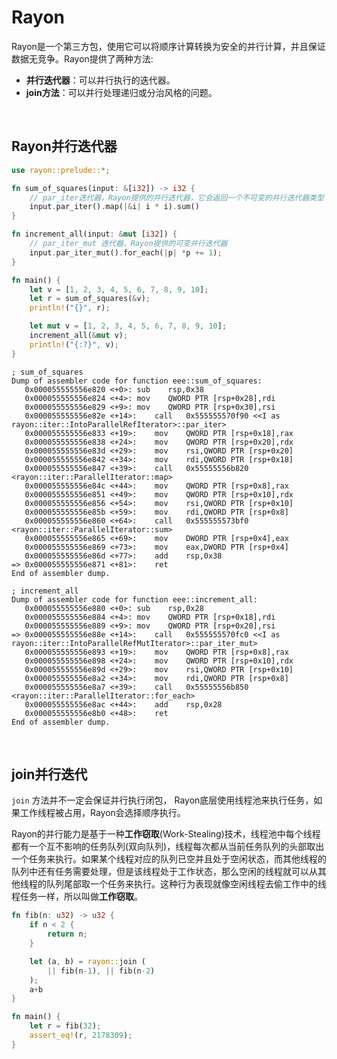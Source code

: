 # Rayon

Rayon是一个第三方包，使用它可以将顺序计算转换为安全的并行计算，并且保证数据无竞争。Rayon提供了两种方法:

* **并行迭代器**：可以并行执行的迭代器。
* **join方法**：可以并行处理递归或分治风格的问题。

&nbsp;

## Rayon并行迭代器

```rust
use rayon::prelude::*;

fn sum_of_squares(input: &[i32]) -> i32 {
    // par_iter迭代器，Rayon提供的并行迭代器，它会返回一个不可变的并行迭代器类型
    input.par_iter().map(|&i| i * i).sum()
}

fn increment_all(input: &mut [i32]) {
    // par_iter_mut 迭代器，Rayon提供的可变并行迭代器
    input.par_iter_mut().for_each(|p| *p += 1);
}

fn main() {
    let v = [1, 2, 3, 4, 5, 6, 7, 8, 9, 10];
    let r = sum_of_squares(&v);
    println!("{}", r);

    let mut v = [1, 2, 3, 4, 5, 6, 7, 8, 9, 10];
    increment_all(&mut v);
    println!("{:?}", v);
}
```

```x86asm
; sum_of_squares
Dump of assembler code for function eee::sum_of_squares:
   0x000055555556e820 <+0>:	sub    rsp,0x38
   0x000055555556e824 <+4>:	mov    QWORD PTR [rsp+0x28],rdi
   0x000055555556e829 <+9>:	mov    QWORD PTR [rsp+0x30],rsi
   0x000055555556e82e <+14>:	call   0x555555570f90 <<I as rayon::iter::IntoParallelRefIterator>::par_iter>
   0x000055555556e833 <+19>:	mov    QWORD PTR [rsp+0x18],rax
   0x000055555556e838 <+24>:	mov    QWORD PTR [rsp+0x20],rdx
   0x000055555556e83d <+29>:	mov    rsi,QWORD PTR [rsp+0x20]
   0x000055555556e842 <+34>:	mov    rdi,QWORD PTR [rsp+0x18]
   0x000055555556e847 <+39>:	call   0x55555556b820 <rayon::iter::ParallelIterator::map>
   0x000055555556e84c <+44>:	mov    QWORD PTR [rsp+0x8],rax
   0x000055555556e851 <+49>:	mov    QWORD PTR [rsp+0x10],rdx
   0x000055555556e856 <+54>:	mov    rsi,QWORD PTR [rsp+0x10]
   0x000055555556e85b <+59>:	mov    rdi,QWORD PTR [rsp+0x8]
   0x000055555556e860 <+64>:	call   0x555555573bf0 <rayon::iter::ParallelIterator::sum>
   0x000055555556e865 <+69>:	mov    DWORD PTR [rsp+0x4],eax
   0x000055555556e869 <+73>:	mov    eax,DWORD PTR [rsp+0x4]
   0x000055555556e86d <+77>:	add    rsp,0x38
=> 0x000055555556e871 <+81>:	ret
End of assembler dump.

; increment_all
Dump of assembler code for function eee::increment_all:
   0x000055555556e880 <+0>:	sub    rsp,0x28
   0x000055555556e884 <+4>:	mov    QWORD PTR [rsp+0x18],rdi
   0x000055555556e889 <+9>:	mov    QWORD PTR [rsp+0x20],rsi
=> 0x000055555556e88e <+14>:	call   0x555555570fc0 <<I as rayon::iter::IntoParallelRefMutIterator>::par_iter_mut>
   0x000055555556e893 <+19>:	mov    QWORD PTR [rsp+0x8],rax
   0x000055555556e898 <+24>:	mov    QWORD PTR [rsp+0x10],rdx
   0x000055555556e89d <+29>:	mov    rsi,QWORD PTR [rsp+0x10]
   0x000055555556e8a2 <+34>:	mov    rdi,QWORD PTR [rsp+0x8]
   0x000055555556e8a7 <+39>:	call   0x55555556b850 <rayon::iter::ParallelIterator::for_each>
   0x000055555556e8ac <+44>:	add    rsp,0x28
   0x000055555556e8b0 <+48>:	ret
End of assembler dump.
```

&nbsp;

## join并行迭代

`join` 方法并不一定会保证并行执行闭包， Rayon底层使用线程池来执行任务，如果工作线程被占用，Rayon会选择顺序执行。

Rayon的并行能力是基于一种**工作窃取**(Work-Stealing)技术，线程池中每个线程都有一个互不影响的任务队列(双向队列)，线程每次都从当前任务队列的头部取出一个任务来执行。如果某个线程对应的队列已空并且处于空闲状态，而其他线程的队列中还有任务需要处理，但是该线程处于工作状态，那么空闲的线程就可以从其他线程的队列尾部取一个任务来执行。这种行为表现就像空闲线程去偷工作中的线程任务一样，所以叫做**工作窃取**。

```rust
fn fib(n: u32) -> u32 {
    if n < 2 {
        return n;
    }

    let (a, b) = rayon::join (
        || fib(n-1), || fib(n-2)
    );
    a+b
}

fn main() {
    let r = fib(32);
    assert_eq!(r, 2178309);
}
```
